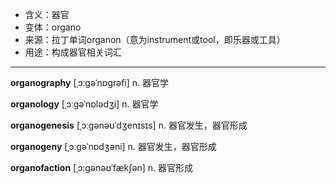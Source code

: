 - <span class="definition">含义：器官</span>
- <span class="definition">变体：organo</span>
- <span class="definition">来源：拉丁单词organon（意为instrument或tool，即乐器或工具）</span>
- <span class="definition">用途：构成器官相关词汇</span>

---

<span class="vocabulary">**organography**</span> [ˌɔːɡəˈnɒɡrəfi] n. 器官学

<span class="vocabulary">**organology**</span> [ˌɔːɡəˈnɒlədʒi] n. 器官学

<span class="vocabulary">**organogenesis**</span> [ˌɔːɡənəʊˈdʒenɪsɪs] n. 器官发生，器官形成

<span class="vocabulary">**organogeny**</span> [ˌɔːɡəˈnɒdʒəni] n. 器官发生，器官形成

<span class="vocabulary">**organofaction**</span> [ˌɔ:gənəʊˈfækʃən] n. 器官形成


